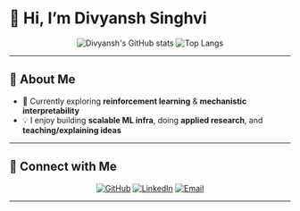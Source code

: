 # 👋 Hi, I’m Divyansh Singhvi  

<p align="center">
  <img src="https://github-readme-stats.vercel.app/api?username=divyanshsinghvi&show_icons=true&hide=issues,contribs&theme=dracula" alt="Divyansh's GitHub stats" />
  <img src="https://github-readme-stats.vercel.app/api/top-langs/?username=divyanshsinghvi&layout=compact&theme=dracula" alt="Top Langs" />
</p>

---

## 🚀 About Me
<!-- - 📖 Co-author of an ACL 2025 paper on interpretability in LLMs  -->  
<!-- - 🧑‍💻 Open-source contributor (vLLM, PyTorch, mechanistic interpretability repos)  -->
- 🌱 Currently exploring **reinforcement learning** & **mechanistic interpretability**  
- 💡 I enjoy building **scalable ML infra**, doing **applied research**, and **teaching/explaining ideas**  

---

## 🔗 Connect with Me
<p align="center">
  <a href="https://github.com/divyanshsinghvi"><img src="https://img.shields.io/badge/GitHub-black?logo=github&logoColor=white" alt="GitHub"></a>
  <a href="https://www.linkedin.com/in/divyanshsinghvi/"><img src="https://img.shields.io/badge/LinkedIn-blue?logo=linkedin&logoColor=white" alt="LinkedIn"></a>
  <a href="mailto:divyanshsinghvi9@gmail.com"><img src="https://img.shields.io/badge/Email-D14836?logo=gmail&logoColor=white" alt="Email"></a>
</p>

---


